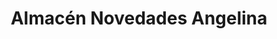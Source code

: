 ---
title: "Almacén Novedades Angelina"
url: /la-chorrera/almacen-novedades-angelina/
shop: Andenken
---